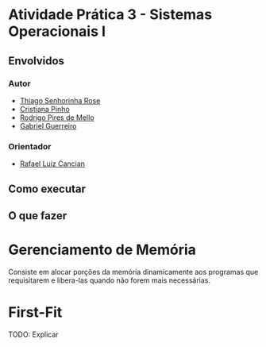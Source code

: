 # Atividade Prática 3 - Sistemas Operacionais I

## Envolvidos

### Autor

* [Thiago Senhorinha Rose](https://github.com/thisenrose)
* [Cristiana Pinho](https://github.com/kitpinho)
* [Rodrigo Pires de Mello](https://github.com/rodrigoPOO)
* [Gabriel Guerreiro](https://github.com/gguerreiro)

### Orientador

* [Rafael Luiz Cancian](http://www.inf.ufsc.br/~cancian)

## Como executar

## O que fazer

# Gerenciamento de Memória

Consiste em alocar porções da memória dinamicamente aos programas que requisitarem e libera-las quando não forem mais necessárias.

# First-Fit

TODO: Explicar
